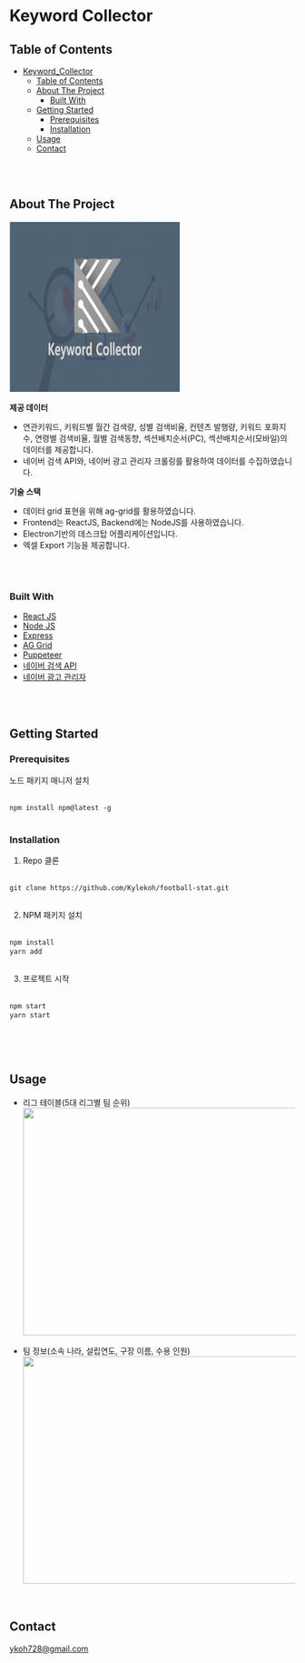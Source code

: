 # Keyword Collector

## Table of Contents

- [Keyword_Collector](#keyword-collector)
  - [Table of Contents](#table-of-contents)
  - [About The Project](#about-the-project)
    - [Built With](#built-with)
  - [Getting Started](#getting-started)
    - [Prerequisites](#prerequisites)
    - [Installation](#installation)
  - [Usage](#usage)
  - [Contact](#contact)

<br/>
<br/>

## About The Project

<img src='./Images/keyword-collector.png' width="300" height="300" margin="0 auto">
<br/>

**제공 데이터**

- 연관키워드, 키워드별 월간 검색량, 성별 검색비율, 컨텐츠 발행량, 키워드 포화지수, 연령별 검색비율, 월별 검색동향, 섹션배치순서(PC), 섹션배치순서(모바일)의 데이터를 제공합니다.
- 네이버 검색 API와, 네이버 광고 관리자 크롤링를 활용하여 데이터를 수집하였습니다.

**기술 스택**

- 데이터 grid 표현을 위해 ag-grid를 활용하였습니다.
- Frontend는 ReactJS, Backend에는 NodeJS를 사용하였습니다.
- Electron기반의 데스크탑 어플리케이션입니다.
- 엑셀 Export 기능을 제공합니다.

<br/>
<br/>

### Built With

- [React JS](https://ko.reactjs.org/)
- [Node JS](https://nodejs.org/ko/)
- [Express](https://expressjs.com/ko/)
- [AG Grid](https://www.ag-grid.com/)
- [Puppeteer](https://github.com/puppeteer/puppeteer)
- [네이버 검색 API](https://naver.github.io/searchad-apidoc/#/guides)
- [네이버 광고 관리자](https://searchad.naver.com/)

<br/>
<br/>

## Getting Started

### Prerequisites

노드 패키지 매니저 설치

<pre>
<code>
npm install npm@latest -g
</code>
</pre>

### Installation

1. Repo 클론
<pre>
<code>
git clone https://github.com/Kylekoh/football-stat.git
</code>
</pre>

2. NPM 패키지 설치
<pre>
<code>
npm install
yarn add
</code>
</pre>

3. 프로젝트 시작
<pre>
<code>
npm start
yarn start
</code>
</pre>

<br/>
<br/>

## Usage

- 리그 테이블(5대 리그별 팀 순위)
  <img src='./src/Images/stat_table.png' width="600" height="400" margin="0 auto">
  <br/>

- 팀 정보(소속 나라, 설립연도, 구장 이름, 수용 인원)
  <img src='./src/Images/stat_team.png' width="600" height="400" margin="0 auto">

<br/>

## Contact

<ykoh728@gmail.com>
